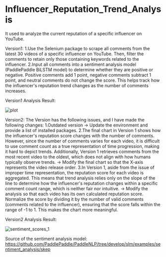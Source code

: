 # Influencer_Reputation_Trend_Analysis
It used to analyze the current reputation of a specific influencer on YouTube.

Version1:
1.Use the Selenium package to scrape all comments from the latest 30 videos of a specific influencer on YouTube. Then, filter the comments to retain only those containing keywords related to the influencer.
2.Input all comments into a sentiment analysis model (PaddlePaddle BiLSTM model) to determine whether they are positive or negative. Positive comments add 1 point, negative comments subtract 1 point, and neutral comments do not change the score. This helps track how the influencer's reputation trend changes as the number of comments increases.

Version1 Analysis Result:

![plot](https://github.com/user-attachments/assets/21d64c2b-b4b8-47d8-b8d5-0f3a400e9d18)


Version2:
The Version has the following issues, and I have made the following changes:
1.Outdated version
-> Update the environment and provide a list of installed packages.
2.The final chart in Version 1 shows how the influencer's reputation score changes with the number of comments. However, since the number of comments varies for each video, it is difficult to use comment count as a true representation of time progression, making it hard to depict trends. Additionally, Version 1 retrieves comments from the most recent video to the oldest, which does not align with how humans typically observe trends.
-> Modify the final chart so that the X-axis represents the video release order.
3.In Version 1, aside from the issue of improper time representation, the reputation score for each video is aggregated. This means that trend analysis relies only on the slope of the line to determine how the influencer's reputation changes within a specific comment count range, which is neither fair nor intuitive.
-> Modify the analysis so that each video has its own calculated reputation score. Normalize the score by dividing it by the number of valid comments (comments related to the influencer), ensuring that the score falls within the range of -1 to 1. This makes the chart more meaningful.

Version2 Analysis Result:

![sentiment_scores_1](https://github.com/user-attachments/assets/31f96b66-a021-471e-ab6b-becfb7b0d8cd)



Source of the sentiment analysis model:
https://github.com/PaddlePaddle/PaddleNLP/tree/develop/slm/examples/sentiment_analysis/skep

